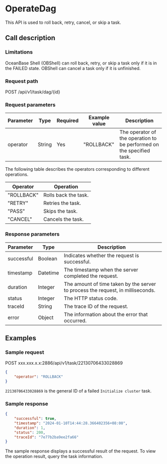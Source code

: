 # OperateDag

This API is used to roll back, retry, cancel, or skip a task.

## Call description

### Limitations

OceanBase Shell (OBShell) can roll back, retry, or skip a task only if it is in the FAILED state.
OBShell can cancel a task only if it is unfinished.

### Request path

POST /api/v1/task/dag/{id}

### Request parameters

| Parameter | Type | Required | Example value | Description |
| --- | --- | --- | --- | --- |
| operator | String | Yes | "ROLLBACK" | The operator of the operation to be performed on the specified task. |

The following table describes the operators corresponding to different operations.

| Operator | Operation |
| --- | --- |
| "ROLLBACK" | Rolls back the task. |
| "RETRY" | Retries the task. |
| "PASS" | Skips the task. |
| "CANCEL" | Cancels the task. |

### Response parameters

| Parameter | Type | Description |
| --- | --- | --- |
| successful | Boolean | Indicates whether the request is successful. |
| timestamp | Datetime | The timestamp when the server completed the request. |
| duration | Integer | The amount of time taken by the server to process the request, in milliseconds. |
| status | Integer | The HTTP status code. |
| traceId | String | The trace ID of the request. |
| error | Object | The information about the error that occurred. |

## Examples

### Sample request

POST xxx.xxx.x.x:2886/api/v1/task/22130706433028869

```json
{
    "operator": "ROLLBACK"
}
```

`22130706433028869` is the general ID of a failed `Initialize cluster` task.

### Sample response

```json
{
    "successful": true,
    "timestamp": "2024-01-10T14:44:28.366402356+08:00",
    "duration": 1,
    "status": 200,
    "traceId": "7e77b2ba9ee2fa66"
}
```

The sample response displays a successful result of the request. To view the operation result, query the task information.
